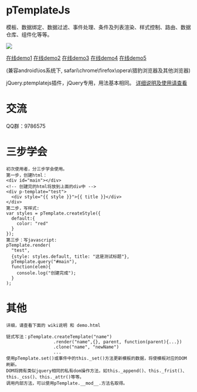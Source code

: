# pTemplateJs 
模板、数据绑定、数据过滤、事件处理、条件及列表渲染、样式控制、路由、数据仓库、组件化等等。

<a href="https://travis-ci.org/ereddate/ptemplatejs/jobs/274873714"><img src="https://travis-ci.org/ereddate/ptemplatejs.svg?branch=master" /></a>

<p><a href="http://img.hexun.com/2016/ereddate/hackernews/html/0.0.1/index.html" target="_blank">在线demo1</a> <a href="http://img.hexun.com/2016/ereddate/famousman/html/0.0.1/index.html?type=app" target="_blank">在线demo2</a> <a href="http://img.hexun.com/2016/ereddate/stock/html/0.0.1/index.html?type=app" target="_blank">在线demo3</a> <a href="http://www.iliulan.com/" target="_blank">在线demo4</a> <a href="http://nwapi.hexun.com/topic/" target="_blank">在线demo5</a></p>
<p>(兼容android\ios系统下, safari\chrome\firefox\opera\猎豹浏览器及其他浏览器)</p>

<p>jQuery.ptemplatejs插件，jQuery专用，用法基本相同。
<a href="http://git.oschina.net/ereddate2017/jquery-ptemplatejs" target="_blank">详细说明及使用请查看</a> 

# 交流
QQ群：9786575

# 三步学会
```
初次使用者，分三步学会使用。
第一步，创建html：
<div id="main"></div>
<!-- 创建完的html将放到上面的div中 -->
<div p-template="test">
  <div style="{{ style }}">{{ title }}</div>
</div>
第二步，写样式:
var styles = pTemplate.createStyle({
  default:{
    color: "red"
  }
});
第三步：写javascript:
pTemplate.render(
  "test", 
  {style: styles.default, title: "这是测试标题"},
  pTemplate.query("#main"),
  function(elem){
    console.log("创建完成");
  }
);
```
# 其他
```
详细，请查看下面的 wiki说明 和 demo.html

链式写法：pTemplate.createTemplate("name")
                  .render("name",{}, parent, function(parent){...})
                  .clone("name", "newName")
                  ...
使用pTemplate.set()或事件中的this._set()方法更新模板的数据，将使模板对应的DOM刷新。
DOM将拥有类似jquery相同的私有dom操作方法，如this._append()、this._frist()、this._css()、this._attr()等等。
调用内部方法，可以使用pTemplate.__mod__.方法名取得。
```
